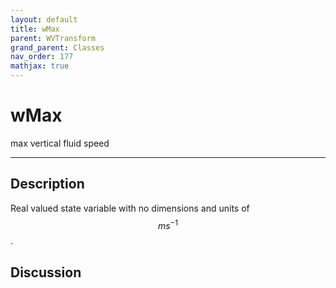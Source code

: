 ```yaml
---
layout: default
title: wMax
parent: WVTransform
grand_parent: Classes
nav_order: 177
mathjax: true
---
```


#  wMax

max vertical fluid speed


---

## Description
Real valued state variable with no dimensions and units of $$m s^{-1}$$.

## Discussion

